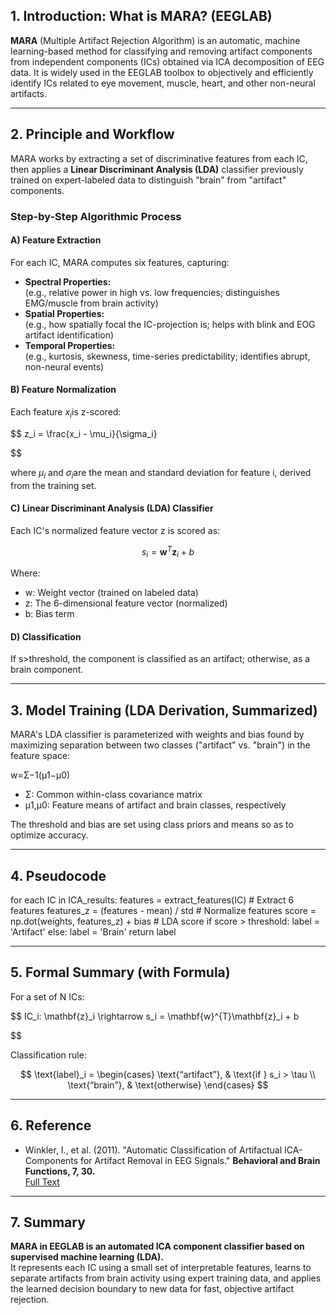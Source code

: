 ## 1. Introduction: What is MARA? (EEGLAB)

**MARA** (Multiple Artifact Rejection Algorithm) is an automatic, machine learning-based method for classifying and removing artifact components from independent components (ICs) obtained via ICA decomposition of EEG data. It is widely used in the EEGLAB toolbox to objectively and efficiently identify ICs related to eye movement, muscle, heart, and other non-neural artifacts.

---

## 2. Principle and Workflow

MARA works by extracting a set of discriminative features from each IC, then applies a **Linear Discriminant Analysis (LDA)** classifier previously trained on expert-labeled data to distinguish "brain" from "artifact" components.

### **Step-by-Step Algorithmic Process**

#### **A) Feature Extraction**

For each IC, MARA computes six features, capturing:

- **Spectral Properties:**  
  (e.g., relative power in high vs. low frequencies; distinguishes EMG/muscle from brain activity)
- **Spatial Properties:**  
  (e.g., how spatially focal the IC-projection is; helps with blink and EOG artifact identification)
- **Temporal Properties:**  
  (e.g., kurtosis, skewness, time-series predictability; identifies abrupt, non-neural events)

#### **B) Feature Normalization**

Each feature $x_i​ $is z-scored:

$$
z_i = \frac{x_i - \mu_i}{\sigma_i}


$$

where $μ_i$​ and $σ_i​ $are the mean and standard deviation for feature i, derived from the training set.

#### **C) Linear Discriminant Analysis (LDA) Classifier**

Each IC's normalized feature vector z is scored as:

$$
s_i = \mathbf{w}^{T}\mathbf{z}_i+b
$$

Where:

- w: Weight vector (trained on labeled data)
- z: The 6-dimensional feature vector (normalized)
- b: Bias term

#### **D) Classification**

If s>threshold, the component is classified as an artifact; otherwise, as a brain component.

---

## 3. Model Training (LDA Derivation, Summarized)

MARA's LDA classifier is parameterized with weights and bias found by maximizing separation between two classes ("artifact" vs. "brain") in the feature space:

w=Σ−1(μ1​−μ0​)

- Σ: Common within-class covariance matrix
- μ1​,μ0​: Feature means of artifact and brain classes, respectively

The threshold and bias are set using class priors and means so as to optimize accuracy.

---

## 4. Pseudocode

for each IC in ICA_results:
    features = extract_features(IC)                               # Extract 6 features
    features_z = (features - mean) / std                       # Normalize features
    score = np.dot(weights, features_z) + bias            # LDA score
    if score > threshold:
        label = 'Artifact'
    else:
        label = 'Brain'
    return label

---

## 5. Formal Summary (with Formula)

For a set of N ICs:

$$
IC_i: \mathbf{z}_i \rightarrow s_i = \mathbf{w}^{T}\mathbf{z}_i + b

$$

Classification rule:

$$
\text{label}_i =
\begin{cases}
    \text{“artifact”}, & \text{if } s_i > \tau \\
    \text{“brain”},    & \text{otherwise}
\end{cases}
$$

---

## 6. Reference

- Winkler, I., et al. (2011). "Automatic Classification of Artifactual ICA-Components for Artifact Removal in EEG Signals." **Behavioral and Brain Functions, 7, 30.**  
  [Full Text](https://behavioralandbrainfunctions.biomedcentral.com/articles/10.1186/1744-9081-7-30)

---

## 7. Summary

**MARA in EEGLAB is an automated ICA component classifier based on supervised machine learning (LDA).**  
It represents each IC using a small set of interpretable features, learns to separate artifacts from brain activity using expert training data, and applies the learned decision boundary to new data for fast, objective artifact rejection.
